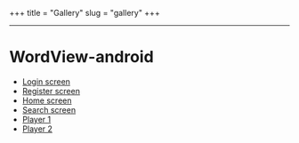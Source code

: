 +++
title = "Gallery"
slug = "gallery"
+++

---

# WordView-android
- [Login screen](/images/login.png)
- [Register screen](/images/register.png)
- [Home screen](/images/home.png)
- [Search screen](/images/search.png)
- [Player 1](/images/player.png)
- [Player 2](/images/player2.png)